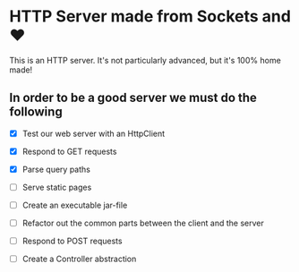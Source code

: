 HTTP Server made from Sockets and ♥
====================================

This is an HTTP server. It's not particularly advanced, but it's 100% home made!

In order to be a good server we must do the following
-----------------------------------------------------

* [x] Test our web server with an HttpClient
* [x] Respond to GET requests
* [x] Parse query paths
* [ ] Serve static pages
* [ ] Create an executable jar-file
* [ ] Refactor out the common parts between the client and the server
* [ ] Respond to POST requests
* [ ] Create a Controller abstraction


